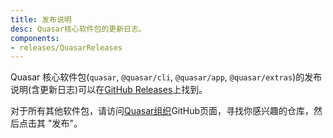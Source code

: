 ```yaml
---
title: 发布说明
desc: Quasar核心软件包的更新日志。
components:
- releases/QuasarReleases
---
```


 Quasar 核心软件包(`quasar`, `@quasar/cli`, `@quasar/app`, `@quasar/extras`)的发布说明(含更新日志)可以在[GitHub Releases](https://github.com/quasarframework/quasar/releases)上找到。

对于所有其他软件包，请访问[Quasar组织](https://github.com/quasarframework)GitHub页面，寻找你感兴趣的仓库，然后点击其 "发布"。

<quasar-releases />
